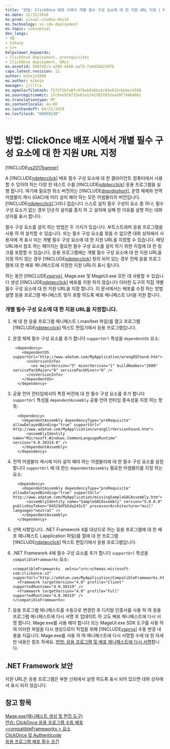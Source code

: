 ```yaml
---
title: '방법: ClickOnce 배포 시에서 개별 필수 구성 요소에 대 한 지원 URL 지정 | Microsoft Docs'
ms.date: 11/15/2016
ms.prod: visual-studio-dev14
ms.technology: vs-ide-deployment
ms.topic: conceptual
dev_langs:
- VB
- CSharp
- C++
helpviewer_keywords:
- ClickOnce deployment, prerequisites
- ClickOnce deployment, URLs
ms.assetid: 590742c3-a286-4160-aa75-7a441bb2207b
caps.latest.revision: 12
author: mikejo5000
ms.author: mikejo
manager: jillfra
ms.openlocfilehash: f272f1b7a8fc970ab616ba1c02e815cbb6ecb568
ms.sourcegitcommit: 1fc6ee928733e61a1f42782f832ead9f7946d00c
ms.translationtype: MT
ms.contentlocale: ko-KR
ms.lasthandoff: 04/22/2019
ms.locfileid: "60059138"
---
```

# <a name="how-to-specify-a-support-url-for-individual-prerequisites-in-a-clickonce-deployment"></a>방법: ClickOnce 배포 시에서 개별 필수 구성 요소에 대 한 지원 URL 지정
[!INCLUDE[vs2017banner](../includes/vs2017banner.md)]

A [!INCLUDE[ndptecclick](../includes/ndptecclick-md.md)] 배포 필수 구성 요소에 대 한 클라이언트 컴퓨터에서 사용할 수 있어야 하는 다양 한 테스트 수를 [!INCLUDE[ndptecclick](../includes/ndptecclick-md.md)] 응용 프로그램을 실행 합니다. 여기에 필요한 최소 버전의는 [!INCLUDE[dnprdnshort](../includes/dnprdnshort-md.md)], 운영 체제와 전역 어셈블리 캐시 (GAC)에 미리 설치 해야 하는 모든 어셈블리의 버전입니다. [!INCLUDE[ndptecclick](../includes/ndptecclick-md.md)]그러나 없습니다 스스로 설치 필수 구성이 요소 중 하나; 필수 구성 요소가 없는 경우 단순히 설치를 중지 하 고 설치에 실패 한 이유를 설명 하는 대화 상자를 표시 합니다.  
  
 필수 구성 요소를 설치 하는 방법은 두 가지가 있습니다. 부트스트래퍼 응용 프로그램을 사용 하 여 설치할 수 있습니다. 또는 필수 구성 요소를 찾을 수 없으면 대화 상자에서 사용자에 게 표시 되는 개별 필수 구성 요소에 대 한 지원 URL을 지정할 수 있습니다. 해당 URL에서 참조 하는 페이지는 필요한 필수 구성 요소를 설치 하기 위한 지침에 대 한 링크를 포함할 수 있습니다. 응용 프로그램에는 개별 필수 구성 요소에 대 한 지원 URL을 지정 하지 않는 경우 [!INCLUDE[ndptecclick](../includes/ndptecclick-md.md)] 정의 되어 있는 경우 전체 응용 프로그램에 대 한 배포 매니페스트에 지정한 지원 URL이 표시 됩니다.  
  
 하는 동안 [!INCLUDE[vsprvs](../includes/vsprvs-md.md)], Mage.exe 및 MageUI.exe 모든 데 사용할 수 있습니다 생성 [!INCLUDE[ndptecclick](../includes/ndptecclick-md.md)] 배포를 지원 하지 않습니다 이러한 도구의 직접 개별 필수 구성 요소에 대 한 지원 URL을 지정 합니다. 이 문서에서는 배포를 수정 하는 방법 설명 응용 프로그램 매니페스트 및이 포함 하도록 배포 매니페스트 Url을 지원 합니다.  
  
### <a name="specifying-a-support-url-for-an-individual-prerequisite"></a>개별 필수 구성 요소에 대 한 지원 URL을 지정합니다.  
  
1. 에 대 한 응용 프로그램 매니페스트 (.manifest 파일)를 열고 프로그램 [!INCLUDE[ndptecclick](../includes/ndptecclick-md.md)] 텍스트 편집기에서 응용 프로그램입니다.  
  
2. 운영 체제 필수 구성 요소를 추가 합니다 `supportUrl` 특성을 `dependentOS` 요소:  
  
    ```  
     <dependency>  
        <dependentOS supportUrl="http://www.adatum.com/MyApplication/wrongOSFound.htm">  
          <osVersionInfo>  
            <os majorVersion="5" minorVersion="1" buildNumber="2600" servicePackMajor="0" servicePackMinor="0" />  
          </osVersionInfo>  
        </dependentOS>  
      </dependency>  
    ```  
  
3. 공용 언어 런타임에서의 특정 버전에 대 한 필수 구성 요소를 추가 합니다 `supportUrl` 특성을 `dependentAssembly` 공용 언어 런타임 종속성을 지정 하는 항목:  
  
    ```  
      <dependency>  
        <dependentAssembly dependencyType="preRequisite" allowDelayedBinding="true" supportUrl=" http://www.adatum.com/MyApplication/wrongClrVersionFound.htm">  
          <assemblyIdentity name="Microsoft.Windows.CommonLanguageRuntime" version="4.0.30319.0" />  
        </dependentAssembly>  
      </dependency>  
    ```  
  
4. 전역 어셈블리 캐시에 미리 설치 해야 하는 어셈블리에 대 한 필수 구성 요소를 설정 합니다 `supportUrl` 에 대 한는 `dependentAssembly` 필요한 어셈블리를 지정 하는 요소:  
  
    ```  
      <dependency>  
        <dependentAssembly dependencyType="preRequisite" allowDelayedBinding="true" supportUrl=" http://www.adatum.com/MyApplication/missingSampleGACAssembly.htm">  
          <assemblyIdentity name="SampleGACAssembly" version="5.0.0.0" publicKeyToken="04529dfb5da245c5" processorArchitecture="msil" language="neutral" />  
        </dependentAssembly>  
      </dependency>  
    ```  
  
5. 선택 사항입니다. .NET Framework 4를 대상으로 하는 응용 프로그램에 대 한 배포 매니페스트 (.application 파일)를 열에 대 한 프로그램 [!INCLUDE[ndptecclick](../includes/ndptecclick-md.md)] 텍스트 편집기에서 응용 프로그램입니다.  
  
6. .NET Framework 4에 필수 구성 요소를 추가 합니다 `supportUrl` 특성을 `compatibleFrameworks` 요소:  
  
    ```  
    <compatibleFrameworks  xmlns="urn:schemas-microsoft-com:clickonce.v2" supportUrl="http://adatum.com/MyApplication/CompatibleFrameworks.htm">  
      <framework targetVersion="4.0" profile="Client" supportedRuntime="4.0.30319" />  
      <framework targetVersion="4.0" profile="Full" supportedRuntime="4.0.30319" />  
    </compatibleFrameworks>  
    ```  
  
7. 응용 프로그램 매니페스트를 수동으로 변경한 후 디지털 인증서를 사용 하 여 응용 프로그램 매니페스트에 다시 서명 후 업데이트 하 고도 배포 매니페스트에 다시 서명 합니다. Mage.exe를 사용 해야 합니다 또는 MageUI.exe SDK 도구를 사용 하 여 이러한 파일을 다시 생성으로이 작업을 위해 [!INCLUDE[vsprvs](../includes/vsprvs-md.md)] 수동 변경 내용을 지웁니다. Mage.exe를 사용 하 여 매니페스트에 다시 서명할 수에 대 한 자세한 내용은 참조 하세요. [방법: 응용 프로그램 및 배포 매니페스트에 다시 서명](../deployment/how-to-re-sign-application-and-deployment-manifests.md)합니다.  
  
## <a name="net-framework-security"></a>.NET Framework 보안  
 지원 URL은 응용 프로그램은 부분 신뢰에서 실행 하도록 표시 되어 있으면 대화 상자에서 표시 되지 않습니다.  
  
## <a name="see-also"></a>참고 항목  
 [Mage.exe(매니페스트 생성 및 편집 도구)](http://msdn.microsoft.com/library/77dfe576-2962-407e-af13-82255df725a1)   
 [연습: ClickOnce 응용 프로그램 수동 배포](../deployment/walkthrough-manually-deploying-a-clickonce-application.md)   
 [\<compatibleFrameworks > 요소](../deployment/compatibleframeworks-element-clickonce-deployment.md)   
 [ClickOnce 및 Authenticode](../deployment/clickonce-and-authenticode.md)   
 [응용 프로그램 배포 필수 조건](../deployment/application-deployment-prerequisites.md)
